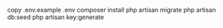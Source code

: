 copy .env.example .env
composer install
php artisan migrate
php artisan db:seed
php artisan key:generate
